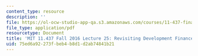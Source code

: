 ```yaml
---
content_type: resource
description: ''
file: https://ol-ocw-studio-app-qa.s3.amazonaws.com/courses/11-437-financing-economic-development-fall-2016/75ed6a92273fbeb4b8d1d2ab74841b21_MIT11_437F16_Lec25.pdf
file_type: application/pdf
resourcetype: Document
title: 'MIT 11.437 Fall 2016 Lecture 25: Revisiting Development Finance in Detroit'
uid: 75ed6a92-273f-beb4-b8d1-d2ab74841b21
---
```

